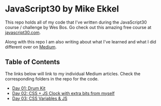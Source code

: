 # JavaScript30 by Mike Ekkel
This repo holds all of my code that I've written during the JavaScript30 course / challenge by Wes Bos. Go check out this amazing free course at [javascript30.com](http://www.javascript30.com).

Along with this repo I am also writing about what I've learned and what I did different over on [Medium](https://medium.com/@mike_ekkel/javascript-30-a-30-day-vanilla-js-challenge-6a733fc9f62c#.3bumnq1f0).

## Table of Contents
The links below will link to my individual Medium articles. Check the corresponding folders in the repo for the code.

- [Day 01: Drum Kit](https://medium.com/@mike_ekkel/javascript-30-day-1-drum-kit-cb3d6e5780ce)
- [Day 02: CSS + JS Clock with extra bits from myself](https://medium.com/@mike_ekkel/javascript-30-day-2-css-js-clock-ae539f10a9f9)
- [Day 03: CSS Variables & JS](https://medium.com/@mike_ekkel/javascript-30-day-3-css-variables-js-fdd002dc34d4#.tqv1nbtbh)